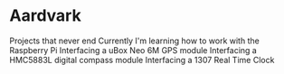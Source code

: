 # Aardvark
Projects that never end
Currently I'm learning how to work with the Raspberry Pi
Interfacing a uBox Neo 6M GPS module
Interfacing a HMC5883L digital compass module
Interfacing a 1307 Real Time Clock
